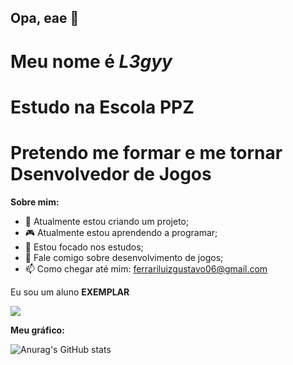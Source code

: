 ## Opa, eae 👋

# Meu nome é _L3gyy_ 
# Estudo na Escola PPZ 
# Pretendo me formar e me tornar Dsenvolvedor de Jogos 
**Sobre mim:**
- 🙂 Atualmente estou criando um projeto;
- 🎮 Atualmente estou aprendendo a programar;
- 📑 Estou focado nos estudos;
- 💬 Fale comigo sobre desenvolvimento de jogos;
- 📫 Como chegar até mim: ferrariluizgustavo06@gmail.com

Eu sou um aluno **EXEMPLAR**

![](https://media1.tenor.com/m/RUUrMJs9T1cAAAAC/hollow-knight.gif)

**Meu gráfico:**

![Anurag's GitHub stats](https://github-readme-stats.vercel.app/api?username=L3gyy&show_icons=true&theme=dark)
